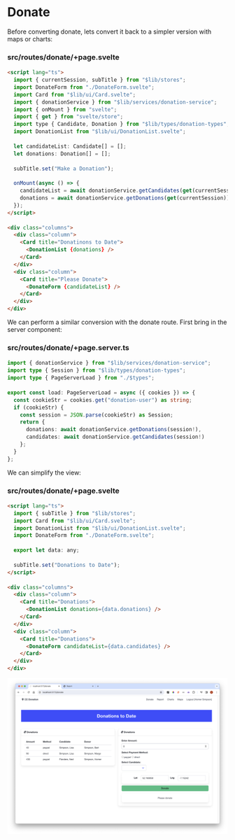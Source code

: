 # Donate

Before converting donate, lets convert it back to a simpler version with maps or charts:

### src/routes/donate/+page.svelte

~~~html
<script lang="ts">
  import { currentSession, subTitle } from "$lib/stores";
  import DonateForm from "./DonateForm.svelte";
  import Card from "$lib/ui/Card.svelte";
  import { donationService } from "$lib/services/donation-service";
  import { onMount } from "svelte";
  import { get } from "svelte/store";
  import type { Candidate, Donation } from "$lib/types/donation-types";
  import DonationList from "$lib/ui/DonationList.svelte";

  let candidateList: Candidate[] = [];
  let donations: Donation[] = [];

  subTitle.set("Make a Donation");

  onMount(async () => {
    candidateList = await donationService.getCandidates(get(currentSession));
    donations = await donationService.getDonations(get(currentSession));
  });
</script>

<div class="columns">
  <div class="column">
    <Card title="Donatinons to Date">
      <DonationList {donations} />
    </Card>
  </div>
  <div class="column">
    <Card title="Please Donate">
      <DonateForm {candidateList} />
    </Card>
  </div>
</div>
~~~

We can perform a similar conversion with the donate route. First bring in the server component:

### src/routes/donate/+page.server.ts

~~~typescript
import { donationService } from "$lib/services/donation-service";
import type { Session } from "$lib/types/donation-types";
import type { PageServerLoad } from "./$types";

export const load: PageServerLoad = async ({ cookies }) => {
  const cookieStr = cookies.get("donation-user") as string;
  if (cookieStr) {
    const session = JSON.parse(cookieStr) as Session;
    return {
      donations: await donationService.getDonations(session!),
      candidates: await donationService.getCandidates(session!)
    };
  }
};
~~~

We can simplify the view:

### src/routes/donate/+page.svelte

~~~html
<script lang="ts">
  import { subTitle } from "$lib/stores";
  import Card from "$lib/ui/Card.svelte";
  import DonationList from "$lib/ui/DonationList.svelte";
  import DonateForm from "./DonateForm.svelte";

  export let data: any;

  subTitle.set("Donations to Date");
</script>

<div class="columns">
  <div class="column">
    <Card title="Donations">
      <DonationList donations={data.donations} />
    </Card>
  </div>
  <div class="column">
    <Card title="Donations">
      <DonateForm candidateList={data.candidates} />
    </Card>
  </div>
</div>
~~~

![](img/02.png)

